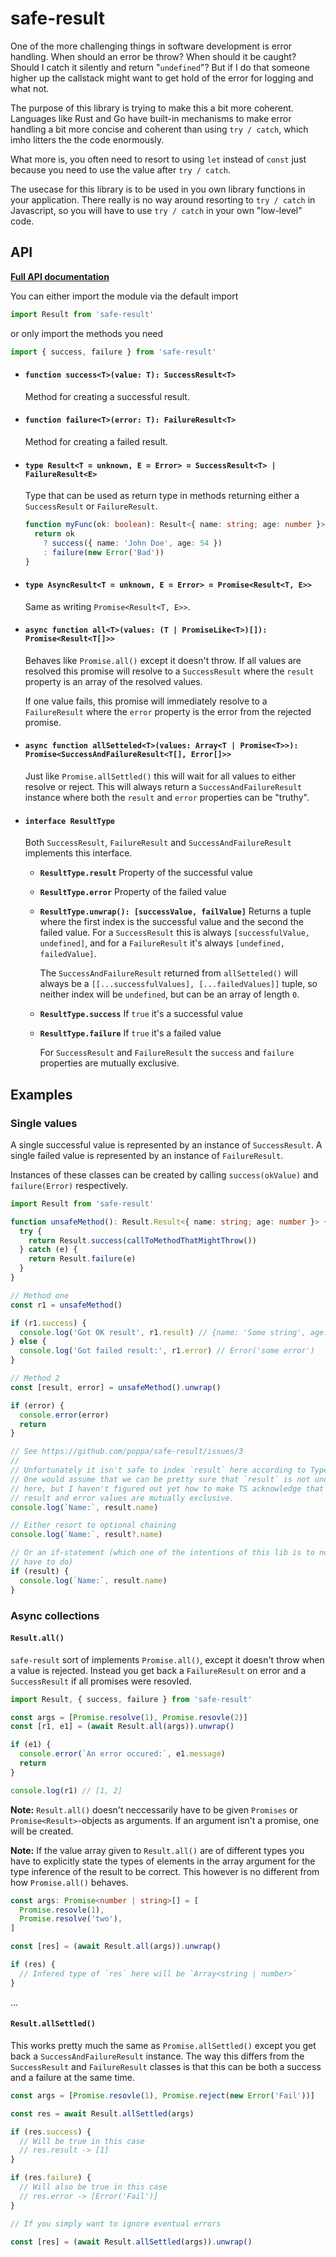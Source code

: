 # safe-result

One of the more challenging things in software development is error handling.
When should an error be throw? When should it be caught? Should I catch it
silently and return "`undefined`"? But if I do that someone higher up the
callstack might want to get hold of the error for logging and what not.

The purpose of this library is trying to make this a bit more coherent.
Languages like Rust and Go have built-in mechanisms to make error handling a
bit more concise and coherent than using `try / catch`, which imho litters the
the code enormously.

What more is, you often need to resort to using `let` instead of `const`
just because you need to use the value after `try / catch`.

The usecase for this library is to be used in you own library functions in your
application. There really is no way around resorting to `try / catch` in
Javascript, so you will have to use `try / catch` in your own "low-level" code.

## API

**[Full API documentation](https://poppa.github.io/safe-result/)**

You can either import the module via the default import

```ts
import Result from 'safe-result'
```

or only import the methods you need

```ts
import { success, failure } from 'safe-result'
```

- #### `function success<T>(value: T): SuccessResult<T>`

  Method for creating a successful result.

- #### `function failure<T>(error: T): FailureResult<T>`

  Method for creating a failed result.

- #### `type Result<T = unknown, E = Error> = SuccessResult<T> | FailureResult<E>`

  Type that can be used as return type in methods returning either a
  `SuccessResult` or `FailureResult`.

  ```ts
  function myFunc(ok: boolean): Result<{ name: string; age: number }> {
    return ok
      ? success({ name: 'John Doe', age: 54 })
      : failure(new Error('Bad'))
  }
  ```

- #### `type AsyncResult<T = unknown, E = Error> = Promise<Result<T, E>>`

  Same as writing `Promise<Result<T, E>>`.

- #### `async function all<T>(values: (T | PromiseLike<T>)[]): Promise<Result<T[]>>`

  Behaves like `Promise.all()` except it doesn't throw. If all values are
  resolved this promise will resolve to a `SuccessResult` where the `result`
  property is an array of the resolved values.

  If one value fails, this promise will immediately resolve to a
  `FailureResult` where the `error` property is the error from the rejected
  promise.

- #### `async function allSetteled<T>(values: Array<T | Promise<T>>): Promise<SuccessAndFailureResult<T[], Error[]>>`

  Just like `Promise.allSettled()` this will wait for all values to either
  resolve or reject. This will always return a `SuccessAndFailureResult`
  instance where both the `result` and `error` properties can be "truthy".

- #### `interface ResultType`

  Both `SuccessResult`, `FailureResult` and `SuccessAndFailureResult` implements
  this interface.

  - **`ResultType.result`** Property of the successful value
  - **`ResultType.error`** Property of the failed value
  - **`ResultType.unwrap(): [successValue, failValue]`** Returns a tuple where
    the first index is the successful value and the second the failed value.
    For a `SuccessResult` this is always `[successfulValue, undefined]`, and
    for a `FailureResult` it's always `[undefined, failedValue]`.

    The `SuccessAndFailureResult` returned from `allSetteled()` will always
    be a `[[...successfulValues], [...failedValues]]` tuple, so neither index
    will be `undefined`, but can be an array of length `0`.

  - **`ResultType.success`** If `true` it's a successful value
  - **`ResultType.failure`** If `true` it's a failed value

    For `SuccessResult` and `FailureResult` the `success` and `failure`
    properties are mutually exclusive.

## Examples

### Single values

A single successful value is represented by an instance of `SuccessResult`.
A single failed value is represented by an instance of `FailureResult`.

Instances of these classes can be created by calling `success(okValue)` and
`failure(Error)` respectively.

```ts
import Result from 'safe-result'

function unsafeMethod(): Result.Result<{ name: string; age: number }> {
  try {
    return Result.success(callToMethodThatMightThrow())
  } catch (e) {
    return Result.failure(e)
  }
}

// Method one
const r1 = unsafeMethod()

if (r1.success) {
  console.log('Got OK result', r1.result) // {name: 'Some string', age: x}
} else {
  console.log('Got failed result:', r1.error) // Error('some error')
}

// Method 2
const [result, error] = unsafeMethod().unwrap()

if (error) {
  console.error(error)
  return
}

// See https://github.com/poppa/safe-result/issues/3
//
// Unfortunately it isn't safe to index `result` here according to Typescript.
// One would assume that we can be pretty sure that `result` is not undefined
// here, but I haven't figured out yet how to make TS acknowledge that the
// result and error values are mutually exclusive.
console.log(`Name:`, result.name)

// Either resort to optional chaining
console.log(`Name:`, result?.name)

// Or an if-statement (which one of the intentions of this lib is to not to
// have to do)
if (result) {
  console.log(`Name:`, result.name)
}
```

### Async collections

#### `Result.all()`

`safe-result` sort of implements `Promise.all()`, except it doesn't throw when
a value is rejected. Instead you get back a `FailureResult` on error and a
`SuccessResult` if all promises were resovled.

```ts
import Result, { success, failure } from 'safe-result'

const args = [Promise.resolve(1), Promise.resovle(2)]
const [r1, e1] = (await Result.all(args)).unwrap()

if (e1) {
  console.error(`An error occured:`, e1.message)
  return
}

console.log(r1) // [1, 2]
```

**Note:** `Result.all()` doesn't neccessarily have to be given `Promises` or
`Promise<Result>`-objects as arguments. If an argument isn't a promise, one
will be created.

**Note:** If the value array given to `Result.all()` are of different types
you have to explicitly state the types of elements in the array argument for
the type inference of the result to be correct. This however is no different
from how `Promise.all()` behaves.

```ts
const args: Promise<number | string>[] = [
  Promise.resovle(1),
  Promise.resolve('two'),
]

const [res] = (await Result.all(args)).unwrap()

if (res) {
  // Infered type of `res` here will be `Array<string | number>`
}
```

...

#### `Result.allSettled()`

This works pretty much the same as `Promise.allSettled()` except you get back
a `SuccessAndFailureResult` instance. The way this differs from the
`SuccessResult` and `FailureResult` classes is that this can be both a success
and a failure at the same time.

```ts
const args = [Promise.resovle(1), Promise.reject(new Error('Fail'))]

const res = await Result.allSettled(args)

if (res.success) {
  // Will be true in this case
  // res.result -> [1]
}

if (res.failure) {
  // Will also be true in this case
  // res.error -> [Error('Fail')]
}

// If you simply want to ignore eventual errors

const [res] = (await Result.allSettled(args)).unwrap()
```
